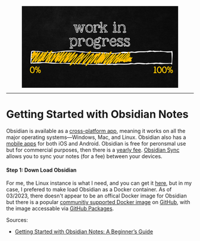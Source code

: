 <!--
Maintainer:   jeffskinnerbox@yahoo.com / www.jeffskinnerbox.me
Version:      0.0.1
-->

<div align="center">
<img src="https://raw.githubusercontent.com/jeffskinnerbox/blog/main/content/images/banners-bkgrds/work-in-progress.jpg" title="These materials require additional work and are not ready for general use." align="center" width=420px height=219px>
</div>

---------------


# Getting Started with Obsidian Notes
Obsidian is available as a [cross-platform app][01],
meaning it works on all the major operating systems—Windows, Mac, and Linux.
Obsidian also has a [mobile apps][02] for both iOS and Android.
Obsidian is free for peronsmal use but for commercial purposes,
then there is a [yearly fee][03].
[Obsidian Sync][04] allows you to sync your notes (for a fee) between your devices.


#### Step 1: Down Load Obsidian
For me, the Linux instance is what I need, and you can get it [here][05],
but in my case, I prefered to make load Obsidian as a Docker container.
As of 03/2023, there doesn't appear to be an offical Docker image for Obsidian
but there is a popular [communitiy supported Docker image][07] on [GitHub][08],
with the image accessable via [GitHub Packages][06].


Sources:

* [Getting Started with Obsidian Notes: A Beginner’s Guide](https://obsidian.rocks/getting-started-with-obsidian-a-beginners-guide/)



[01]:https://obsidian.md/download
[02]:https://obsidian.md/mobile
[03]:https://obsidian.md/pricing
[04]:https://obsidian.md/sync
[05]:https://obsidian.md/
[06]:https://github.com/features/packages
[07]:https://forum.obsidian.md/t/obsidian-remote-running-obsidian-in-docker-with-browser-based-access/34312
[08]:https://github.com/sytone/obsidian-remote
